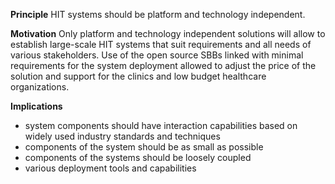 **Principle**
HIT systems should be platform and technology independent.

**Motivation**
Only platform and technology independent solutions will allow to establish large-scale HIT systems that suit requirements and all needs of various stakeholders. Use of the open source SBBs linked with minimal requirements for the system deployment allowed to adjust the price of the solution and support for the clinics and low budget healthcare organizations.

**Implications**
- system components should have interaction capabilities based on widely used industry standards and techniques
- components of the system should be as small as possible
- components of the systems should be loosely coupled
- various deployment tools and capabilities